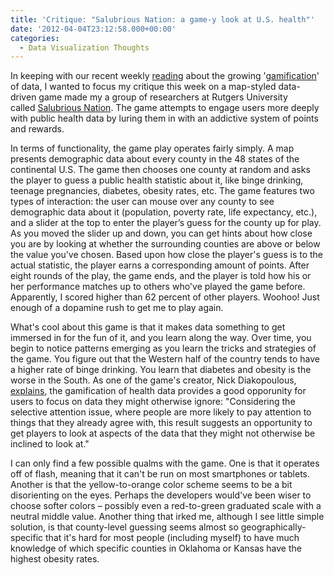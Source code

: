 ```yaml
---
title: 'Critique: "Salubrious Nation: a game-y look at U.S. health"'
date: '2012-04-04T23:12:58.000+00:00'
categories:
  - Data Visualization Thoughts
---
```



In keeping with our recent weekly <a href="http://www.newyorker.com/reporting/2010/12/20/101220fa_fact_paumgarten">reading</a> about the growing '<a href="http://en.wikipedia.org/wiki/Gamification">gamification</a>' of data, I wanted to focus my critique this week on a map-styled data-driven game made my a group of researchers at Rutgers University called <a href="http://salubriousnation.com">Salubrious Nation</a>. The game attempts to engage users more deeply with public health data by luring them in with an addictive system of points and rewards.

In terms of functionality, the game play operates fairly simply. A map presents demographic data about every county in the 48 states of the continental U.S. The game then chooses one county at random and asks the player to guess a public health statistic about it, like binge drinking, teenage pregnancies, diabetes, obesity rates, etc. The game features two types of interaction: the user can mouse over any county to see demographic data about it (population, poverty rate, life expectancy, etc.), and a slider at the top to enter the player’s guess for the county up for play. As you moved the slider up and down, you can get hints about how close you are by looking at whether the surrounding counties are above or below the value you've chosen. Based upon how close the player's guess is to the actual statistic, the player earns a corresponding amount of points. After eight rounds of the play, the game ends, and the player is told how his or her performance matches up to others who've played the game before. Apparently, I scored higher than 62 percent of other players. Woohoo! Just enough of a dopamine rush to get me to play again.

What's cool about this game is that it makes data something to get immersed in for the fun of it, and you learn along the way. Over time, you begin to notice patterns emerging as you learn the tricks and strategies of the game. You figure out that the Western half of the country tends to have a higher rate of binge drinking. You learn that diabetes and obesity is the worse in the South. As one of the game's creator, Nick Diakopoulous, <a href="http://www.nickdiakopoulos.com/category/visual-analytics/">explains</a>, the gamification of health data provides a good opporunity for users to focus on data they might otherwise ignore: "Considering the selective attention issue, where people are more likely to pay attention to things that they already agree with, this result suggests an opportunity to get players to look at aspects of the data that they might not otherwise be inclined to look at."

I can only find a few possible qualms with the game. One is that it operates off of flash, meaning that it can't be run on most smartphones or tablets. Another is that the yellow-to-orange color scheme seems to be a bit disorienting on the eyes. Perhaps the developers would've been wiser to choose softer colors – possibly even a red-to-green graduated scale with a neutral middle value. Another thing that irked me, although I see little simple solution, is that county-level guessing seems almost so geographically-specific that it's hard for most people (including myself) to have much knowledge of which specific counties in Oklahoma or Kansas have the highest obesity rates.
